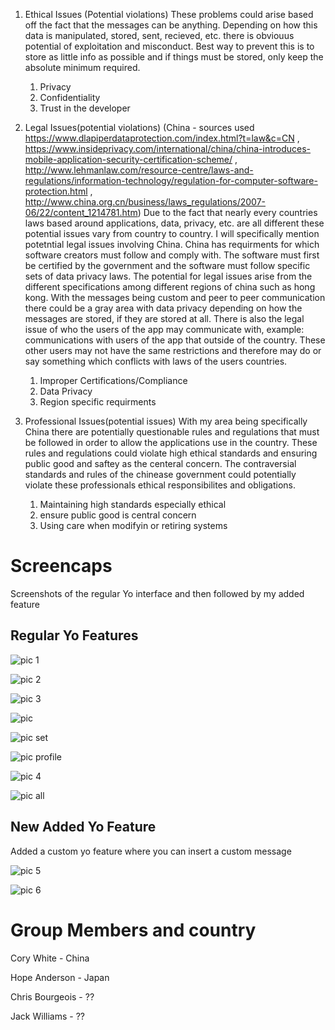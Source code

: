 1. Ethical Issues (Potential violations)
These problems could arise based off the fact that the messages can be anything. Depending on how this data is manipulated, stored, sent, recieved, etc. there is obviouus potential of exploitation and misconduct. Best way to prevent this is to store as little info as possible and if things must be stored, only keep the absolute minimum required.
      1. Privacy
      2. Confidentiality 
      3. Trust in the developer
      
2. Legal Issues(potential violations)
(China - sources used https://www.dlapiperdataprotection.com/index.html?t=law&c=CN , https://www.insideprivacy.com/international/china/china-introduces-mobile-application-security-certification-scheme/ ,
http://www.lehmanlaw.com/resource-centre/laws-and-regulations/information-technology/regulation-for-computer-software-protection.html ,
http://www.china.org.cn/business/laws_regulations/2007-06/22/content_1214781.htm)
Due to the fact that nearly every countries laws based around applications, data, privacy, etc. are all different these potential issues vary from country to country. I will specifically mention potetntial legal issues involving China. China has requirments for which software creators must follow and comply with. The software must first be certified by the government and the software must follow specific sets of data privacy laws. The potential for legal issues arise from the different specifications among different regions of china such as hong kong. With the messages being custom and peer to peer communication there could be a gray area with data privacy depending on how the messages are stored, if they are stored at all. There is also the legal issue of who the users of the app may communicate with, example: communications with users of the app that outside of the country. These other users may not have the same restrictions and therefore may do or say something which conflicts with laws of the users countries.
      1. Improper Certifications/Compliance
      2. Data Privacy
      3. Region specific requirments
 
3. Professional Issues(potential issues) With my area being specifically China there are potentially questionable rules and regulations that must be followed in order to allow the applications use in the country. These rules and regulations could violate high ethical standards and ensuring public good and saftey as the centeral concern. The contraversial standards and rules of the chinease government could potentially violate these professionals ethical responsibilites and obligations.
      1. Maintaining high standards especially ethical
      2. ensure public good is central concern
      3. Using care when modifyin or retiring systems 

# Screencaps
Screenshots of the regular Yo interface and then followed by my added feature


## Regular Yo Features

![pic 1](https://github.com/mrcorydwhite/Midterm-Specs/blob/master/pics/1.PNG)

![pic 2](https://github.com/mrcorydwhite/Midterm-Specs/blob/master/pics/2.PNG)

![pic 3](https://github.com/mrcorydwhite/Midterm-Specs/blob/master/pics/3.PNG)

![pic ](https://github.com/mrcorydwhite/Midterm-Specs/blob/master/pics/notDismiss.PNG)

![pic set](https://github.com/mrcorydwhite/Midterm-Specs/blob/master/pics/noNotificiationMain.PNG)

![pic profile](https://github.com/mrcorydwhite/Midterm-Specs/blob/master/pics/Profile.PNG)

![pic 4](https://github.com/mrcorydwhite/Midterm-Specs/blob/master/pics/4.PNG)

![pic all](https://github.com/mrcorydwhite/Midterm-Specs/blob/master/pics/All.PNG)

## New Added Yo Feature
Added a custom yo feature where you can insert a custom message

![pic 5](https://github.com/mrcorydwhite/Midterm-Specs/blob/master/pics/5%20newfeature%20pt1.PNG)

![pic 6](https://github.com/mrcorydwhite/Midterm-Specs/blob/master/pics/6%20newfeature%20pt2.PNG)


# Group Members and country
Cory White - China

Hope Anderson - Japan 

Chris Bourgeois - ??

Jack Williams - ??
